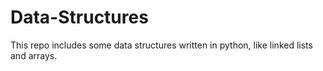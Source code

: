 # Data-Structures

This repo includes some data structures written in python, like linked lists and arrays. 